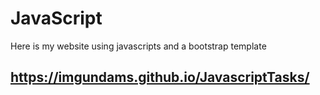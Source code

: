 # JavaScript
Here is my website using javascripts and a bootstrap template

## https://imgundams.github.io/JavascriptTasks/
